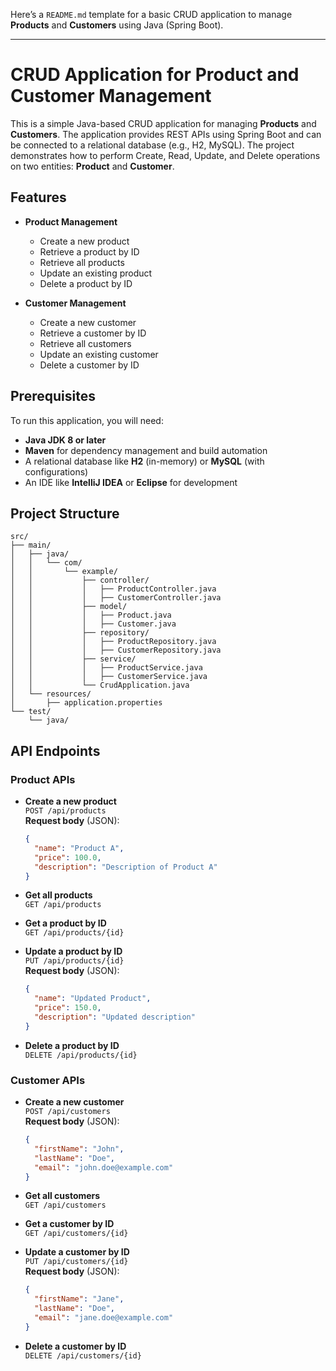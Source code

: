 Here’s a `README.md` template for a basic CRUD application to manage **Products** and **Customers** using Java (Spring Boot).

---

# CRUD Application for Product and Customer Management

This is a simple Java-based CRUD application for managing **Products** and **Customers**. The application provides REST APIs using Spring Boot and can be connected to a relational database (e.g., H2, MySQL). The project demonstrates how to perform Create, Read, Update, and Delete operations on two entities: **Product** and **Customer**.

## Features

- **Product Management**
  - Create a new product
  - Retrieve a product by ID
  - Retrieve all products
  - Update an existing product
  - Delete a product by ID

- **Customer Management**
  - Create a new customer
  - Retrieve a customer by ID
  - Retrieve all customers
  - Update an existing customer
  - Delete a customer by ID

## Prerequisites

To run this application, you will need:

- **Java JDK 8 or later**
- **Maven** for dependency management and build automation
- A relational database like **H2** (in-memory) or **MySQL** (with configurations)
- An IDE like **IntelliJ IDEA** or **Eclipse** for development

## Project Structure

```
src/
├── main/
│   ├── java/
│   │   └── com/
│   │       └── example/
│   │           ├── controller/
│   │           │   ├── ProductController.java
│   │           │   ├── CustomerController.java
│   │           ├── model/
│   │           │   ├── Product.java
│   │           │   ├── Customer.java
│   │           ├── repository/
│   │           │   ├── ProductRepository.java
│   │           │   ├── CustomerRepository.java
│   │           ├── service/
│   │           │   ├── ProductService.java
│   │           │   ├── CustomerService.java
│   │           └── CrudApplication.java
│   └── resources/
│       ├── application.properties
└── test/
    └── java/
```

## API Endpoints

### Product APIs

- **Create a new product**  
  `POST /api/products`  
  **Request body** (JSON):
  ```json
  {
    "name": "Product A",
    "price": 100.0,
    "description": "Description of Product A"
  }
  ```

- **Get all products**  
  `GET /api/products`

- **Get a product by ID**  
  `GET /api/products/{id}`

- **Update a product by ID**  
  `PUT /api/products/{id}`  
  **Request body** (JSON):
  ```json
  {
    "name": "Updated Product",
    "price": 150.0,
    "description": "Updated description"
  }
  ```

- **Delete a product by ID**  
  `DELETE /api/products/{id}`

### Customer APIs

- **Create a new customer**  
  `POST /api/customers`  
  **Request body** (JSON):
  ```json
  {
    "firstName": "John",
    "lastName": "Doe",
    "email": "john.doe@example.com"
  }
  ```

- **Get all customers**  
  `GET /api/customers`

- **Get a customer by ID**  
  `GET /api/customers/{id}`

- **Update a customer by ID**  
  `PUT /api/customers/{id}`  
  **Request body** (JSON):
  ```json
  {
    "firstName": "Jane",
    "lastName": "Doe",
    "email": "jane.doe@example.com"
  }
  ```

- **Delete a customer by ID**  
  `DELETE /api/customers/{id}`